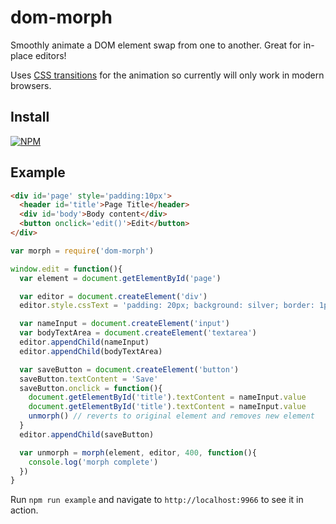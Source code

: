 dom-morph
===

Smoothly animate a DOM element swap from one to another. Great for in-place editors!

Uses [CSS transitions](https://github.com/mmckegg/css-transition) for the animation so currently will only work in modern browsers.

## Install

[![NPM](https://nodei.co/npm/dom-morph.png?compact=true)](https://nodei.co/npm/dom-morph/)

## Example

```html
<div id='page' style='padding:10px'>
  <header id='title'>Page Title</header>
  <div id='body'>Body content</div>
  <button onclick='edit()'>Edit</button>
</div>
```

```js
var morph = require('dom-morph')

window.edit = function(){
  var element = document.getElementById('page')

  var editor = document.createElement('div')
  editor.style.cssText = 'padding: 20px; background: silver; border: 1px solid gray'

  var nameInput = document.createElement('input')
  var bodyTextArea = document.createElement('textarea')
  editor.appendChild(nameInput)
  editor.appendChild(bodyTextArea)

  var saveButton = document.createElement('button')
  saveButton.textContent = 'Save'
  saveButton.onclick = function(){
    document.getElementById('title').textContent = nameInput.value
    document.getElementById('title').textContent = nameInput.value
    unmorph() // reverts to original element and removes new element
  }
  editor.appendChild(saveButton)

  var unmorph = morph(element, editor, 400, function(){
    console.log('morph complete')
  })
}
```

Run `npm run example` and navigate to `http://localhost:9966` to see it in action.